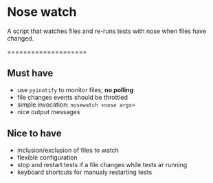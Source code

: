 # Nose watch

A script that watches files and re-runs tests with nose when files
have changed.

====================

## Must have

* use `pyinotify` to monitor files; **no polling**
* file changes events should be throttled
* simple invocation: `nosewatch <nose args>`
* nice output messages

## Nice to have

* inclusion/exclusion of files to watch
* flexible configuration
* stop and restart tests if a file changes while tests ar running
* keyboard shortcuts for manualy restarting tests
